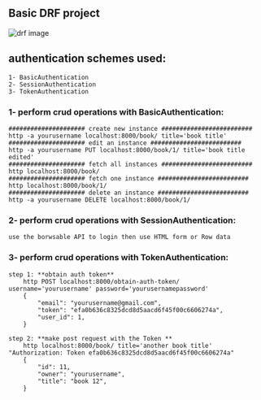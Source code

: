 

## Basic DRF project 
![drf image](https://www.google.com/url?sa=i&url=https%3A%2F%2Fwww.thetestspecimen.com%2Fposts%2Fdjango-rest-framework-initial-setup%2F&psig=AOvVaw0VTM9ia4cqXYuLnHfhHCPs&ust=1623184731544000&source=images&cd=vfe&ved=0CAIQjRxqFwoTCPjkw8GwhvECFQAAAAAdAAAAABAN)

## authentication schemes used:
    1- BasicAuthentication
    2- SessionAuthentication
    3- TokenAuthentication

### 1- perform crud operations with **BasicAuthentication**:
    ##################### create new instance #########################
    http -a yourusername localhost:8000/book/ title='book title' 
    ##################### edit an instance #########################
    http -a yourusername PUT localhost:8000/book/1/ title='book title edited' 
    ##################### fetch all instances #########################
    http localhost:8000/book/  
    ##################### fetch one instance #########################
    http localhost:8000/book/1/ 
    ##################### delete an instance #########################
    http -a yourusername DELETE localhost:8000/book/1/  


### 2- perform crud operations with **SessionAuthentication**:
    use the borwsable API to login then use HTML form or Row data


### 3- perform crud operations with **TokenAuthentication**:

    step 1: **obtain auth token**
        http POST localhost:8000/obtain-auth-token/ username='yourusername' password='yourusernamepassword'
        {
            "email": "yourusername@gmail.com",
            "token": "efa0b636c8325dcd8d5aacd6f45f00c6606274a",
            "user_id": 1,
        }

    step 2: **make post request with the Token **
        http localhost:8000/book/ title='another book title' "Authorization: Token efa0b636c8325dcd8d5aacd6f45f00c6606274a"
        {
            "id": 11,
            "owner": "yourusername",
            "title": "book 12",
        }


